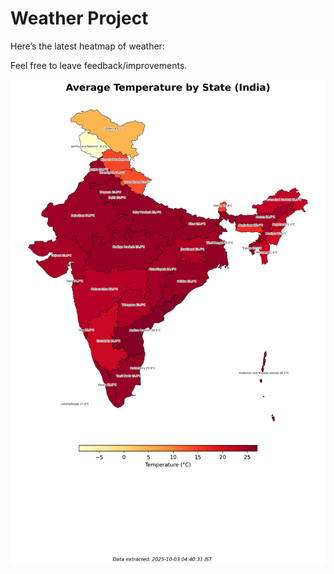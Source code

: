 # Weather Project

Here’s the latest heatmap of weather:

Feel free to leave feedback/improvements.

![India Heatmap](docs/assets/india_heatmap.png?v=DF0669)
